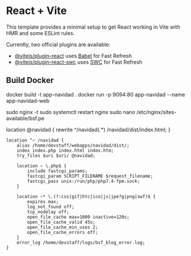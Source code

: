 # React + Vite

This template provides a minimal setup to get React working in Vite with HMR and some ESLint rules.

Currently, two official plugins are available:

- [@vitejs/plugin-react](https://github.com/vitejs/vite-plugin-react/blob/main/packages/plugin-react/README.md) uses [Babel](https://babeljs.io/) for Fast Refresh
- [@vitejs/plugin-react-swc](https://github.com/vitejs/vite-plugin-react-swc) uses [SWC](https://swc.rs/) for Fast Refresh

## Build Docker

docker build -t app-navidad .
docker run -p 9094:80 app-navidad --name app-navidad-web

sudo nginx -t
sudo systemctl restart nginx
sudo nano /etc/nginx/sites-available/bsf.pe

location @navidad {
rewrite ^/navidad(.\*) /navidad/dist/index.html;
}

    location ^~ /navidad {
        alias /home/devstaff/webapps/navidad/dist/;
        index index.php index.html index.htm;
        try_files $uri $uri/ @navidad;

        location ~ \.php$ {
            include fastcgi_params;
            fastcgi_param SCRIPT_FILENAME $request_filename;
            fastcgi_pass unix:/run/php/php7.4-fpm.sock;
        }

        location ~* \.(?:css|gif|htc|ico|js|jpe?g|png|swf)$ {
            expires max;
            log_not_found off;
            tcp_nodelay off;
            open_file_cache max=1000 inactive=120s;
            open_file_cache_valid 45s;
            open_file_cache_min_uses 2;
            open_file_cache_errors off;
        }
        error_log /home/devstaff/logs/bsf_blog_error.log;
    }
